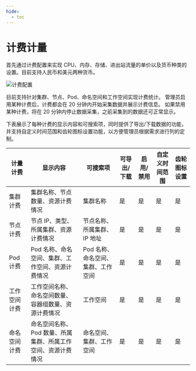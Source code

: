 ```yaml
---
hide:
  - toc
---
```


# 计费计量

首先通过计费配置来实现 CPU、内存、存储、进出站流量的单价以及货币种类的设置。目前支持人民币和美元两种货币。

![计费配置](https://docs.daocloud.io/daocloud-docs-images/docs/zh/docs/ghippo/images/biling01.png)

目前支持针对集群、节点、Pod、命名空间和工作空间实现计费统计。
管理员启用某种计费后，计费都会在 20 分钟内开始采集数据并展示计费信息。
如果禁用某种计费，将在 20 分钟内停止数据采集，之前采集到的数据还可正常显示。

下表展示了每种计费的显示内容和可搜索项，同时提供了导出/下载数据的功能，
并支持自定义时间范围和齿轮图标设置功能，以方便管理员根据需求进行列的定制。

| 计量计费     | 显示内容                                                     | 可搜索项                           | 可导出/下载 | 启用/禁用 | 自定义时间范围 | 齿轮图标设置 |
| ------------ | ------------------------------------------------------------ | ---------------------------------- | ----------- | --------- | -------------- | ------------ |
| 集群计费     | 集群名称、节点数量、资源计费情况                             | 集群名称                           | 是          | 是        | 是             | 是           |
| 节点计费     | 节点 IP、类型、所属集群、资源计费情况                        | 节点名称、所属集群、IP 地址        | 是          | 是        | 是             | 是           |
| Pod 计费     | Pod 名称、命名空间、集群、工作空间、资源计费情况             | Pod 名称、命名空间、集群、工作空间 | 是          | 是        | 是             | 是           |
| 工作空间计费 | 工作空间名称、命名空间数量、容器组数量、资源计费情况         | 工作空间                           | 是          | 是        | 是             | 是           |
| 命名空间计费 | 命名空间名称、Pod 数量、所属集群、所属工作空间、资源计费情况 | 命名空间、集群、工作空间           | 是          | 是        | 是             | 是           |
